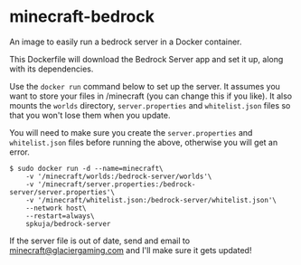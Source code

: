 # minecraft-bedrock
An image to easily run a bedrock server in a Docker container.

This Dockerfile will download the Bedrock Server app and set it up, along with its dependencies.

Use the `docker run` command below to set up the server. It assumes you want to store your files in /minecraft (you can change this if you like). It also mounts the `worlds` directory, `server.properties` and `whitelist.json` files so that you won't lose them when you update. 

You will need to make sure you create the `server.properties` and `whitelist.json` files before running the above, otherwise you will get an error. 

    $ sudo docker run -d --name=minecraft\
        -v '/minecraft/worlds:/bedrock-server/worlds'\
        -v '/minecraft/server.properties:/bedrock-server/server.properties'\
        -v '/minecraft/whitelist.json:/bedrock-server/whitelist.json'\
        --network host\
        --restart=always\
        spkuja/bedrock-server

If the server file is out of date, send and email to minecraft@glaciergaming.com and I'll make sure it gets updated!
